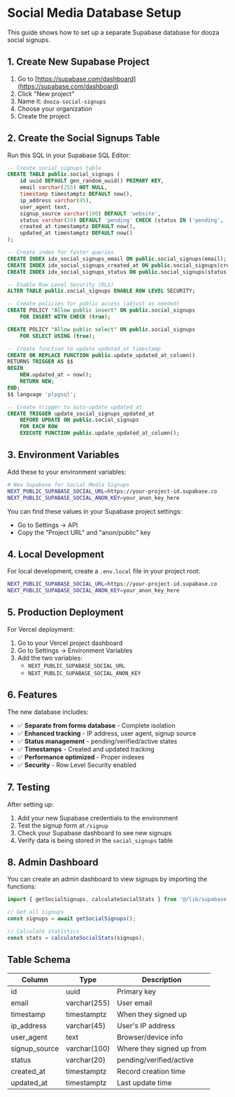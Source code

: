 # Social Media Database Setup

This guide shows how to set up a separate Supabase database for dooza social signups.

## 1. Create New Supabase Project

1. Go to [https://supabase.com/dashboard](https://supabase.com/dashboard)
2. Click "New project"
3. Name it: `dooza-social-signups`
4. Choose your organization
5. Create the project

## 2. Create the Social Signups Table

Run this SQL in your Supabase SQL Editor:

```sql
-- Create social_signups table
CREATE TABLE public.social_signups (
    id uuid DEFAULT gen_random_uuid() PRIMARY KEY,
    email varchar(255) NOT NULL,
    timestamp timestamptz DEFAULT now(),
    ip_address varchar(45),
    user_agent text,
    signup_source varchar(100) DEFAULT 'website',
    status varchar(20) DEFAULT 'pending' CHECK (status IN ('pending', 'verified', 'active')),
    created_at timestamptz DEFAULT now(),
    updated_at timestamptz DEFAULT now()
);

-- Create index for faster queries
CREATE INDEX idx_social_signups_email ON public.social_signups(email);
CREATE INDEX idx_social_signups_created_at ON public.social_signups(created_at);
CREATE INDEX idx_social_signups_status ON public.social_signups(status);

-- Enable Row Level Security (RLS)
ALTER TABLE public.social_signups ENABLE ROW LEVEL SECURITY;

-- Create policies for public access (adjust as needed)
CREATE POLICY "Allow public insert" ON public.social_signups
    FOR INSERT WITH CHECK (true);

CREATE POLICY "Allow public select" ON public.social_signups
    FOR SELECT USING (true);

-- Create function to update updated_at timestamp
CREATE OR REPLACE FUNCTION public.update_updated_at_column()
RETURNS TRIGGER AS $$
BEGIN
    NEW.updated_at = now();
    RETURN NEW;
END;
$$ language 'plpgsql';

-- Create trigger to auto-update updated_at
CREATE TRIGGER update_social_signups_updated_at
    BEFORE UPDATE ON public.social_signups
    FOR EACH ROW
    EXECUTE FUNCTION public.update_updated_at_column();
```

## 3. Environment Variables

Add these to your environment variables:

```bash
# New Supabase for Social Media Signups
NEXT_PUBLIC_SUPABASE_SOCIAL_URL=https://your-project-id.supabase.co
NEXT_PUBLIC_SUPABASE_SOCIAL_ANON_KEY=your_anon_key_here
```

You can find these values in your Supabase project settings:
- Go to Settings → API
- Copy the "Project URL" and "anon/public" key

## 4. Local Development

For local development, create a `.env.local` file in your project root:

```bash
NEXT_PUBLIC_SUPABASE_SOCIAL_URL=https://your-project-id.supabase.co
NEXT_PUBLIC_SUPABASE_SOCIAL_ANON_KEY=your_anon_key_here
```

## 5. Production Deployment

For Vercel deployment:

1. Go to your Vercel project dashboard
2. Go to Settings → Environment Variables
3. Add the two variables:
   - `NEXT_PUBLIC_SUPABASE_SOCIAL_URL`
   - `NEXT_PUBLIC_SUPABASE_SOCIAL_ANON_KEY`

## 6. Features

The new database includes:

- ✅ **Separate from forms database** - Complete isolation
- ✅ **Enhanced tracking** - IP address, user agent, signup source
- ✅ **Status management** - pending/verified/active states
- ✅ **Timestamps** - Created and updated tracking
- ✅ **Performance optimized** - Proper indexes
- ✅ **Security** - Row Level Security enabled

## 7. Testing

After setting up:

1. Add your new Supabase credentials to the environment
2. Test the signup form at `/signup`
3. Check your Supabase dashboard to see new signups
4. Verify data is being stored in the `social_signups` table

## 8. Admin Dashboard

You can create an admin dashboard to view signups by importing the functions:

```typescript
import { getSocialSignups, calculateSocialStats } from '@/lib/supabase-social';

// Get all signups
const signups = await getSocialSignups();

// Calculate statistics
const stats = calculateSocialStats(signups);
```

## Table Schema

| Column | Type | Description |
|--------|------|-------------|
| id | uuid | Primary key |
| email | varchar(255) | User email |
| timestamp | timestamptz | When they signed up |
| ip_address | varchar(45) | User's IP address |
| user_agent | text | Browser/device info |
| signup_source | varchar(100) | Where they signed up from |
| status | varchar(20) | pending/verified/active |
| created_at | timestamptz | Record creation time |
| updated_at | timestamptz | Last update time |
